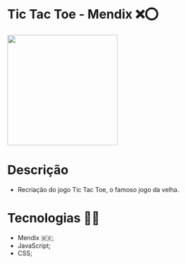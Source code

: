 # Tic Tac Toe - Mendix :x::o:
<img src="https://media-exp1.licdn.com/dms/image/C5612AQHm4tg5c35tLg/article-cover_image-shrink_600_2000/0/1584175590822?e=1654128000&v=beta&t=t_g0AtD2V2TmxLqYyAlN6314SL7AGW6O9blUF-LkFCc" width=250px heigth=250px>


# Descrição
- Recriação do jogo Tic Tac Toe, o famoso jogo da velha.

# Tecnologias :man_technologist:	

- Mendix :mexico:;
- JavaScript;
- CSS;

